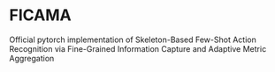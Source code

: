 # FICAMA
Official pytorch implementation of Skeleton-Based Few-Shot Action Recognition via Fine-Grained Information Capture and Adaptive Metric Aggregation
